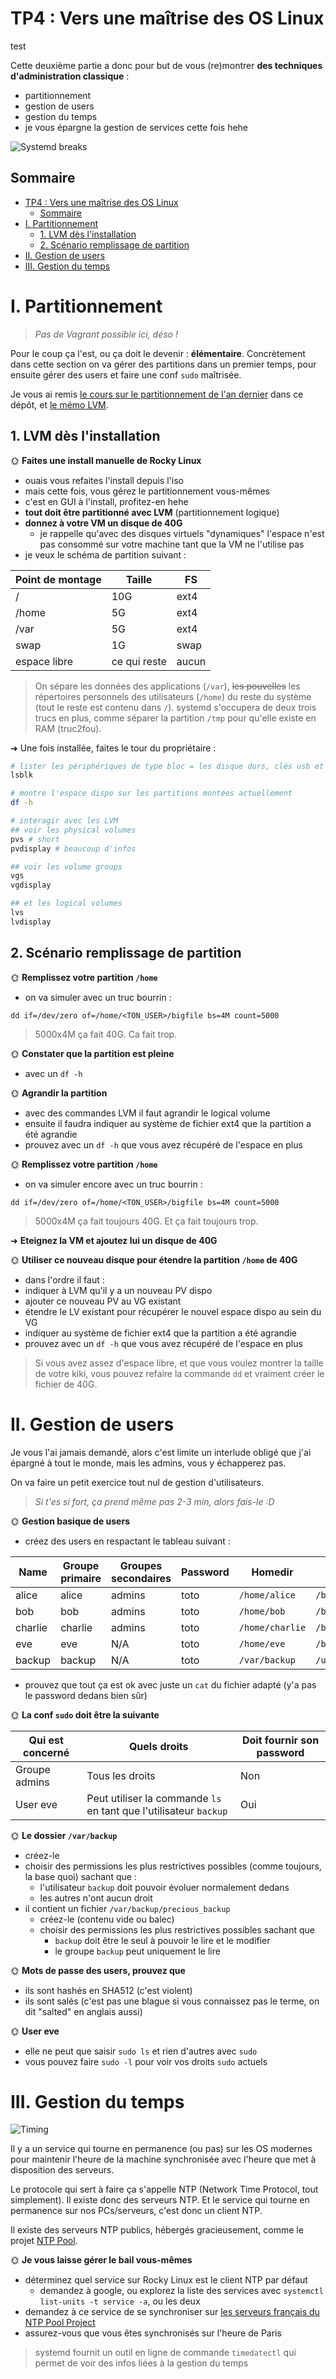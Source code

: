 # TP4 : Vers une maîtrise des OS Linux
test

Cette deuxième partie a donc pour but de vous (re)montrer **des techniques d'administration classique** :

- partitionnement
- gestion de users
- gestion du temps
- je vous épargne la gestion de services cette fois hehe

![Systemd breaks](./img/systemd.jpg)

## Sommaire

- [TP4 : Vers une maîtrise des OS Linux](#tp4--vers-une-maîtrise-des-os-linux)
  - [Sommaire](#sommaire)
- [I. Partitionnement](#i-partitionnement)
  - [1. LVM dès l'installation](#1-lvm-dès-linstallation)
  - [2. Scénario remplissage de partition](#2-scénario-remplissage-de-partition)
- [II. Gestion de users](#ii-gestion-de-users)
- [III. Gestion du temps](#iii-gestion-du-temps)

# I. Partitionnement

> *Pas de Vagrant possible ici, déso !*

Pour le coup ça l'est, ou ça doit le devenir : **élémentaire**. Concrètement dans cette section on va gérer des partitions dans un premier temps, pour ensuite gérer des users et faire une conf `sudo` maîtrisée.

Je vous ai remis [le cours sur le partitionnement de l'an dernier](../../../cours/partition/README.md) dans ce dépôt, et [le mémo LVM](../../../cours/memo/lvm.md).

## 1. LVM dès l'installation

🌞 **Faites une install manuelle de Rocky Linux**

- ouais vous refaites l'install depuis l'iso
- mais cette fois, vous gérez le partitionnement vous-mêmes
- c'est en GUI à l'install, profitez-en hehe
- **tout doit être partitionné avec LVM** (partitionnement logique)
- **donnez à votre VM un disque de 40G**
  - je rappelle qu'avec des disques virtuels "dynamiques" l'espace n'est pas consommé sur votre machine tant que la VM ne l'utilise pas
- je veux le schéma de partition suivant :

| Point de montage | Taille       | FS    |
| ---------------- | ------------ | ----- |
| /                | 10G          | ext4  |
| /home            | 5G           | ext4  |
| /var             | 5G           | ext4  |
| swap             | 1G           | swap  |
| espace libre     | ce qui reste | aucun |

> On sépare les données des applications (`/var`), ~~les pouvelles~~ les répertoires personnels des utilisateurs (`/home`) du reste du système (tout le reste est contenu dans `/`). systemd s'occupera de deux trois trucs en plus, comme séparer la partition `/tmp` pour qu'elle existe en RAM (truc2fou).

➜ Une fois installée, faites le tour du propriétaire :

```bash
# lister les périphériques de type bloc = les disque durs, clés usb et autres trucs
lsblk

# montre l'espace dispo sur les partitions montées actuellement
df -h

# interagir avec les LVM
## voir les physical volumes
pvs # short
pvdisplay # beaucoup d'infos

## voir les volume groups
vgs
vgdisplay

## et les logical volumes
lvs
lvdisplay
```

## 2. Scénario remplissage de partition

🌞 **Remplissez votre partition `/home`**

- on va simuler avec un truc bourrin :

```
dd if=/dev/zero of=/home/<TON_USER>/bigfile bs=4M count=5000
```

> 5000x4M ça fait 40G. Ca fait trop.

🌞 **Constater que la partition est pleine**

- avec un `df -h`

🌞 **Agrandir la partition**

- avec des commandes LVM il faut agrandir le logical volume
- ensuite il faudra indiquer au système de fichier ext4 que la partition a été agrandie
- prouvez avec un `df -h` que vous avez récupéré de l'espace en plus

🌞 **Remplissez votre partition `/home`**

- on va simuler encore avec un truc bourrin :

```
dd if=/dev/zero of=/home/<TON_USER>/bigfile bs=4M count=5000
```

> 5000x4M ça fait toujours 40G. Et ça fait toujours trop.

➜ **Eteignez la VM et ajoutez lui un disque de 40G**

🌞 **Utiliser ce nouveau disque pour étendre la partition `/home` de 40G**

- dans l'ordre il faut :
- indiquer à LVM qu'il y a un nouveau PV dispo
- ajouter ce nouveau PV au VG existant
- étendre le LV existant pour récupérer le nouvel espace dispo au sein du VG
- indiquer au système de fichier ext4 que la partition a été agrandie
- prouvez avec un `df -h` que vous avez récupéré de l'espace en plus

> Si vous avez assez d'espace libre, et que vous voulez montrer la taille de votre kiki, vous pouvez refaire la commande `dd` et vraiment créer le fichier de 40G.

# II. Gestion de users

Je vous l'ai jamais demandé, alors c'est limite un interlude obligé que j'ai épargné à tout le monde, mais les admins, vous y échapperez pas.

On va faire un petit exercice tout nul de gestion d'utilisateurs.

> *Si t'es si fort, ça prend même pas 2-3 min, alors fais-le :D*

🌞 **Gestion basique de users**

- créez des users en respactant le tableau suivant :

| Name    | Groupe primaire | Groupes secondaires | Password | Homedir         | Shell              |
| ------- | --------------- | ------------------- | -------- | --------------- | ------------------ |
| alice   | alice           | admins              | toto     | `/home/alice`   | `/bin/bash`        |
| bob     | bob             | admins              | toto     | `/home/bob`     | `/bin/bash`        |
| charlie | charlie         | admins              | toto     | `/home/charlie` | `/bin/bash`        |
| eve     | eve             | N/A                 | toto     | `/home/eve`     | `/bin/bash`        |
| backup  | backup          | N/A                 | toto     | `/var/backup`   | `/usr/bin/nologin` |

- prouvez que tout ça est ok avec juste un `cat` du fichier adapté (y'a pas le password dedans bien sûr)

🌞 **La conf `sudo` doit être la suivante**

| Qui est concerné | Quels droits                                                      | Doit fournir son password |
| ---------------- | ----------------------------------------------------------------- | ------------------------- |
| Groupe admins    | Tous les droits                                                   | Non                       |
| User eve         | Peut utiliser la commande `ls` en tant que l'utilisateur `backup` | Oui                       |

🌞 **Le dossier `/var/backup`**

- créez-le
- choisir des permissions les plus restrictives possibles (comme toujours, la base quoi) sachant que :
  - l'utilisateur `backup` doit pouvoir évoluer normalement dedans
  - les autres n'ont aucun droit
- il contient un fichier `/var/backup/precious_backup`
  - créez-le (contenu vide ou balec)
  - choisir des permissions les plus restrictives possibles sachant que
    - `backup` doit être le seul à pouvoir le lire et le modifier
    - le groupe `backup` peut uniquement le lire

🌞 **Mots de passe des users, prouvez que**

- ils sont hashés en SHA512 (c'est violent)
- ils sont salés (c'est pas une blague si vous connaissez pas le terme, on dit "salted" en anglais aussi)

🌞 **User eve**

- elle ne peut que saisir `sudo ls` et rien d'autres avec `sudo`
- vous pouvez faire `sudo -l` pour voir vos droits `sudo` actuels

# III. Gestion du temps

![Timing](./img/timing.jpg)

Il y a un service qui tourne en permanence (ou pas) sur les OS modernes pour maintenir l'heure de la machine synchronisée avec l'heure que met à disposition des serveurs.

Le protocole qui sert à faire ça s'appelle NTP (Network Time Protocol, tout simplement). Il existe donc des serveurs NTP. Et le service qui tourne en permanence sur nos PCs/serveurs, c'est donc un client NTP.

Il existe des serveurs NTP publics, hébergés gracieusement, comme le projet [NTP Pool](https://www.ntppool.org).

🌞 **Je vous laisse gérer le bail vous-mêmes**

- déterminez quel service sur Rocky Linux est le client NTP par défaut
  - demandez à google, ou explorez la liste des services avec `systemctl list-units -t service -a`, ou les deux
- demandez à ce service de se synchroniser sur [les serveurs français du NTP Pool Project](https://www.ntppool.org/en/zone/fr)
- assurez-vous que vous êtes synchronisés sur l'heure de Paris

> systemd fournit un outil en ligne de commande `timedatectl` qui permet de voir des infos liées à la gestion du temps